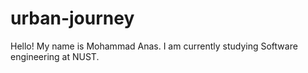 # urban-journey
Hello! My name is Mohammad Anas. I am currently studying Software engineering at NUST. 
